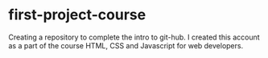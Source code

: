 # first-project-course
Creating a repository to complete the intro to git-hub.
I created this account as a part of the course HTML, CSS and Javascript for web developers.
